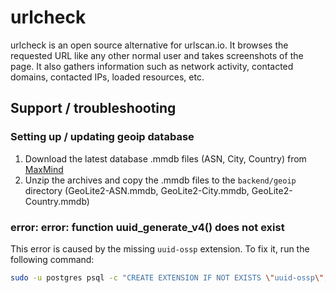 # urlcheck

urlcheck is an open source alternative for urlscan.io. It browses the requested URL like any other normal user and takes screenshots of the page. It also gathers information such as network activity, contacted domains, contacted IPs, loaded resources, etc.

## Support / troubleshooting

### Setting up / updating geoip database

1. Download the latest database .mmdb files (ASN, City, Country) from [MaxMind](https://dev.maxmind.com/geoip/geoip2/geolite2/)
2. Unzip the archives and copy the .mmdb files to the `backend/geoip` directory (GeoLite2-ASN.mmdb, GeoLite2-City.mmdb, GeoLite2-Country.mmdb)

### error: error: function uuid_generate_v4() does not exist

This error is caused by the missing `uuid-ossp` extension. To fix it, run the following command:

```bash
sudo -u postgres psql -c "CREATE EXTENSION IF NOT EXISTS \"uuid-ossp\";"
```

